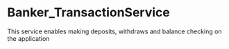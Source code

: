 # Banker_TransactionService
This service enables making deposits, withdraws and balance checking on the application
